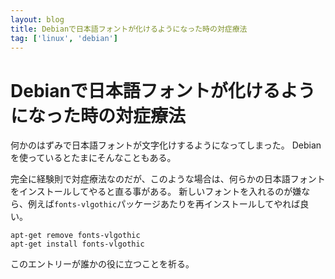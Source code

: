 ```yaml
---
layout: blog
title: Debianで日本語フォントが化けるようになった時の対症療法
tag: ['linux', 'debian']
---
```


# Debianで日本語フォントが化けるようになった時の対症療法

何かのはずみで日本語フォントが文字化けするようになってしまった。
Debianを使っているとたまにそんなこともある。

完全に経験則で対症療法なのだが、このような場合は、何らかの日本語フォントをインストールしてやると直る事がある。
新しいフォントを入れるのが嫌なら、例えば`fonts-vlgothic`パッケージあたりを再インストールしてやれば良い。

~~~~
apt-get remove fonts-vlgothic
apt-get install fonts-vlgothic
~~~~

このエントリーが誰かの役に立つことを祈る。
